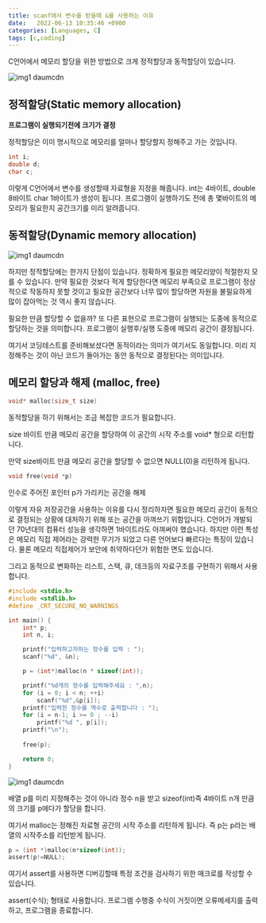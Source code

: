 ```yaml
---
title: scanf에서 변수를 받을때 &를 사용하는 이유
date:   2022-06-13 10:35:46 +0900
categories: [Languages, C]
tags: [c,coding]
---
```


C언어에서 메모리 할당을 위한 방법으로 크게 정적할당과 동적할당이 있습니다.

![img1 daumcdn](https://user-images.githubusercontent.com/85277660/210571072-b3c0ee85-f2f7-4429-8a79-90ecb1a7a5bc.png)

## 정적할당(Static memory allocation)
**프로그램이 실행되기전에 크기가 결정**

정적할당은 이미 명시적으로 메모리를 얼마나 할당할지 정해주고 가는 것입니다.

```c
int i;
double d;
char c;
```
이렇게 C언어에서 변수를 생성할때 자료형을 지정을 해줍니다. int는 4바이트, double 8바이트 char 1바이트가 생성이 됩니다. 프로그램이 실행하기도 전에 총 몇바이트의 메모리가 필요한지 공간크기를 미리 알려줍니다.

 

## 동적할당(Dynamic memory allocation)

![img1 daumcdn](https://user-images.githubusercontent.com/85277660/210571223-3280f986-7f91-4951-aa64-14ccf109d45b.png)

하지만 정적할당에는 한가지 단점이 있습니다. 정확하게 필요한 메모리양이 적절한지 모를 수 있습니다. 만약 필요한 것보다 적게 할당한다면 메모리 부족으로 프로그램이 정상적으로 작동하지 못할 것이고 필요한 공간보다 너무 많이 할당하면 자원을 불필요하게 많이 잡아먹는 것 역시 좋지 않습니다.

필요한 만큼 할당할 수 없을까? 또 다른 표현으로 프로그램이 실행되는 도중에 동적으로 할당하는 것을 의미합니다. 프로그램이 실행후/실행 도중에 메모리 공간이 결정됩니다.

여기서 코딩테스트를 준비해보셨다면 동적이라는 의미가 여기서도 동일합니다. 미리 지정해주는 것이 아닌 코드가 돌아가는 동안 동적으로 결정된다는 의미입니다.


## 메모리 할당과 해제 (malloc, free)

```c
void* malloc(size_t size)
```
동적할당을 하기 위해서는 조금 복잡한 코드가 필요합니다.

size 바이트 만큼 메모리 공간을 할당하여 이 공간의 시작 주소를 void* 형으로 리턴합니다.

만약 size바이트 만큼 메모리 공간을 할당할 수 없으면 NULL(0)을 리턴하게 됩니다.

```c
void free(void *p)
```
인수로 주어진 포인터 p가 가리키는 공간을 해제

이렇게 자유 저장공간을 사용하는 이유를 다시 정리하자면 필요한 메모리 공간이 동적으로 결정되는 상황에 대처하기 위해 또는 공간을 아껴쓰기 위함입니다. C언어가 개발되던 70년대의 컴퓨터 성능을 생각하면 1바이트라도 아껴써야 했습니다. 하지만 이런 특성은 메모리 직접 제어라는 강력한 무기가 되었고 다른 언어보다 빠르다는 특징이 있습니다. 물론 메모리 직접제어가 보안에 취약하다던가 위험한 면도 있습니다.

그리고 동적으로 변화하는 리스트, 스택, 큐, 데크등의 자료구조를 구현하기 위해서 사용합니다.

```c
#include <stdio.h>
#include <stdlib.h>
#define _CRT_SECURE_NO_WARNINGS

int main() {
	int* p;
	int n, i;

	printf("입력하고자하는 정수를 입력 : ");
	scanf("%d", &n);

	p = (int*)malloc(n * sizeof(int));

	printf("%d개의 정수를 입력해주세요 : ",n);
	for (i = 0; i < n; ++i)
		scanf("%d",&p[i]);
	printf("입력한 정수를 역수로 출력합니다 : ");
	for (i = n-1; i >= 0 ; --i)
		printf("%d ", p[i]);
	printf("\n");
    
    free(p);

	return 0;
}
```

![img1 daumcdn](https://user-images.githubusercontent.com/85277660/210571357-1b3b9295-ca74-43f3-b7f9-248e4be51420.png)

배열 p를 미리 지정해주는 것이 아니라 정수 n을 받고 sizeof(int)즉 4바이트 n개 만큼의 크기를 p에다가 할당을 합니다.

여기서  malloc는 정해진 자료형 공간의 시작 주소를 리턴하게 됩니다. 즉 p는 p라는 배열의 시작주소를 리턴받게 됩니다.

```c
p = (int *)malloc(n*sizeof(int));
assert(p!=NULL);
```

여기서 assert를 사용하면 디버깅할때 특정 조건을 검사하기 위한 매크로를 작성할 수 있습니다.

assert(수식); 형태로 사용합니다. 프로그램 수행중 수식이 거짓이면 오류메세지를 출력하고, 프로그램을 종료합니다.